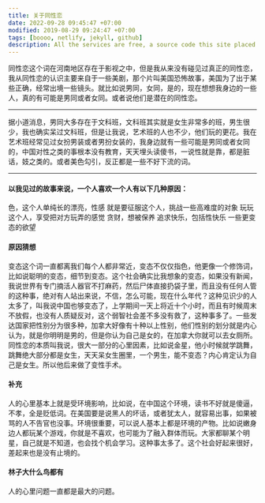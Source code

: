 ```yaml
---
title: 关于同性恋
date: 2022-09-28 09:45:47 +07:00
modified: 2019-08-29 09:24:47 +07:00
tags: [boooo, netlify, jekyll, github]
description: All the services are free, a source code this site placed on github repository and intergration with netlify service, another service that you can use is github page for hosting your own static site.
---
```


同性恋这个词在河南地区存在于影视之中，但是我从来没有碰见过真正的同性恋，我从同性恋的认识主要来自于一些美剧，那个片叫美国恐怖故事，美国为了出于某些正确，经常出境一些镜头。就比如说男同，女同，是的，现在想想我身边的一些人，真的有可能是男同或者女同。或者说他们是潜在的同性恋。

<hr>

据小道消息，男同大多存在于文科班，文科班其实就是女生非常多的班，男生很少，我也确实呆过文科班，但是让我说，艺术班的人也不少，他们玩的更花。我在艺术班经常见过女扮男装或者男扮女装的，我身边就有一些可能是男同或者女同的，中国对性之类的事根本没有教育，天天埋头读傻书，一说性就是靠，都是脏话，妓之类的。或者美色勾引，反正都是一些不好下流的词。

<hr>

#### 以我见过的故事来说，一个人喜欢一个人有以下几种原因：
  色，这个人单纯长的漂亮，性感
  就是要征服这个人，挑战一些高难度的对象
  玩玩这个人，享受把对方玩弄的感觉
  贪财，想被保养
  追求快乐，包括性快乐
  一些更变态的欲望

#### 原因猜想

变态这个词一直都离我们每个人都非常近，变态不仅仅指色，他更像一个修饰词，比如说聪明的变态，细节到变态。这个社会确实比我想象的变态，如果没有新闻，我说世界有专门摘活人器官不打麻药，然后尸体直接扔袋子里，而且没有任何人管的这种事，绝对有人站出来说，不信，怎么可能，现在什么年代？这种见识少的人太多了，叫我说中国也够变态了，上学期间一天上将近十个小时，而且有时候周末不放假，也没有人质疑反对，这个弱智社会差不多没有救了，这种事多了。一些发达国家把性别分为很多种，加拿大好像有十种以上性别，他们性别的划分就是内心认为，就是你明明是男的，但是你认为自己是女的，在加拿大你就可以去女厕所。同性恋的本质叫我说，很大一部分的心里因素，比如说金星，他小时候就学跳舞，跳舞绝大部分都是女生，天天呆女生圈里，一个男生，能不变态？内心肯定认为自己是女生。所以他后来做了变性手术。


#### 补充

人的心里基本上就是受环境影响，比如说，在中国这个环境，读书不好就是傻逼，不孝，全是贬低词。在美国要是说黑人的坏话，或者犹太人，就容易出事，如果被骂的人不告官也没事。环境很重要，可以说人基本上都是环境的产物。比如说嫩身边人都玩某个游戏，你就是不喜欢，也可能为了融入群体而玩。大家都聊某个明星，自己就是不知道，也会找个机会学习。这种事太多了。这个社会好起来很好，差起来也是没有止境的。

#### 林子大什么鸟都有

人的心里问题一直都是最大的问题。
